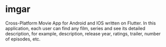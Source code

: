 # imgar

Cross-Platform Movie App for Android and IOS written on Flutter.
In this application, each user can find any film, series and see its detailed description, for example, description, release year, ratings, trailer, number of episodes, etc.


